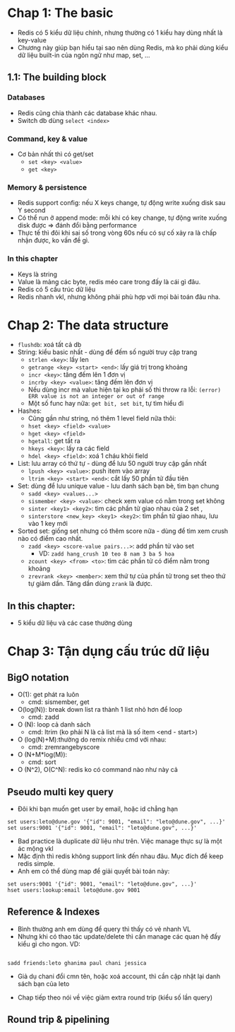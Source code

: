 # Chap 1: The basic
- Redis có 5 kiểu dữ liệu chính, nhưng thường có 1 kiểu hay dùng nhất là key-value
- Chương này giúp bạn hiểu tại sao nên dùng Redis, mà ko phải dùng kiểu dữ liệu built-in của ngôn ngữ như map, set, ...

## 1.1: The building block

### Databases
- Redis cũng chia thành các database khác nhau.
- Switch db dùng `select <index>`

### Command, key & value
- Cơ bản nhất thì có get/set
    - `set <key> <value>`
    - `get <key>`
### Memory & persistence
- Redis support config: nếu X keys change, tự động write xuống disk sau Y second
- Có thể run ở append mode: mỗi khi có key change, tự động write xuống disk được => đánh đổi bằng performance
- Thực tế thì đôi khi sai số trong vòng 60s nếu có sự cố xảy ra là chấp nhận được, ko vấn đề gì.

### In this chapter
- Keys là string
- Value là mảng các byte, redis méo care trong đấy là cái gì đâu.
- Redis có 5 cấu trúc dữ liệu
- Redis nhanh vkl, nhưng không phải phù hợp với mọi bài toán đâu nha.

# Chap 2: The data structure
- `flushdb`: xoá tất cả db
- String: kiểu basic nhất - dùng để đếm số người truy cập trang
    - `strlen <key>`: lấy len
    - `getrange <key> <start> <end>`: lấy giá trị trong khoảng
    - `incr <key>`: tăng đếm lên 1 đơn vị
    - `incrby <key> <value>`: tăng đếm lên <value> đơn vị
    - Nếu dùng incr mà value hiện tại ko phải số thì throw ra lỗi: `(error) ERR value is not an integer or out of range`
    - Một số func hay nữa: `get bit, set bit`, tự tìm hiểu đi
- Hashes: 
    - Cũng gần như string, nó thêm 1 level field nữa thôi:
    - `hset <key> <field> <value>`
    - `hget <key> <field>`
    - `hgetall`: get tất ra
    - `hkeys <key>`: lấy ra các field
    - `hdel <key> <field>`: xoá 1 cháu khỏi field  
- List: lưu array có thứ tự - dùng để lưu 50 người truy cập gần nhất
    - `lpush <key> <value>`: push item vào array
    - `ltrim <key> <start> <end>`: cắt lấy 50 phần tử đầu tiên
- Set: dùng để lưu unique value - lưu danh sách bạn bè, tìm bạn chung
    - `sadd <key> <values...>`
    - `sismember <key> <value>`: check xem value có nằm trong set không
    - `sinter <key1> <key2>`: tìm các phần tử giao nhau của 2 set <key1>, <key2>
    - `sinterstore <new_key> <key1> <key2>`: tìm phần tử giao nhau, lưu vào 1 key mới
- Sorted set: giống set nhưng có thêm score nữa - dùng để tìm xem crush nào có điểm cao nhất.
    - `zadd <key> <score-value pairs...>`: add phần tử vào set
        - VD: `zadd hang_crush 10 teo 8 nam 3 ba 5 hoa`
    - `zcount <key> <from> <to>`: tìm các phần tử có điểm nằm trong khoảng
    - `zrevrank <key> <member>`: xem thứ tự của phần tử trong set theo thứ tự giảm dần. Tăng dần dùng `zrank` là được.

## In this chapter: 
- 5 kiểu dữ liệu và các case thường dùng

# Chap 3: Tận dụng cấu trúc dữ liệu
## BigO notation
- O(1): get phát ra luôn 
    - cmd: sismember, get <key>
- O(log(N)): break down list ra thành 1 list nhỏ hơn để loop
    - cmd: zadd
- O (N): loop cả danh sách
    - cmd: ltrim (ko phải N là cả list mà là số item <end - start>)
- O (log(N)+M):thường do remix nhiều cmd với nhau:
    - cmd: zremrangebyscore
- O (N+M*log(M)): 
    - cmd: sort
- O (N^2), O(C^N): redis ko có command nào như này cả

## Pseudo multi key query
- Đôi khi bạn muốn get user by email, hoặc id chẳng hạn
```
set users:leto@dune.gov '{"id": 9001, "email": "leto@dune.gov", ...}'
set users:9001 '{"id": 9001, "email": "leto@dune.gov", ...}'
```
- Bad practice là duplicate dữ liệu như trên. Việc manage thực sự là một ác mộng vkl
- Mặc định thì redis không support link đến nhau đâu. Mục đích để keep redis simple.
- Anh em có thể dùng map để giải quyết bài toán này:

```
set users:9001 '{"id": 9001, "email": "leto@dune.gov", ...}'
hset users:lookup:email leto@dune.gov 9001
```

## Reference & Indexes
- Bình thường anh em dùng để query thì thấy có vẻ nhanh VL
- Nhưng khi có thao tác update/delete thì cần manage các quan hệ đấy kiểu gì cho ngon. VD:

```

sadd friends:leto ghanima paul chani jessica
```
- Giả dụ chani đổi cmn tên, hoặc xoá account, thì cần cập nhật lại danh sách bạn của leto

- Chap tiếp theo nói về việc giảm extra round trip (kiểu số lần query)

## Round trip & pipelining